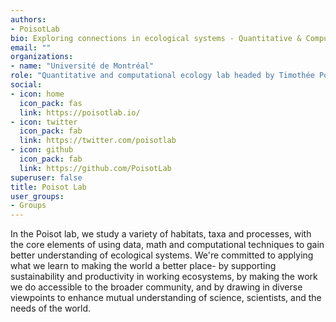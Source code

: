 ```yaml
---
authors:
- PoisotLab
bio: Exploring connections in ecological systems - Quantitative & Computational Ecology based at Université de Montréal
email: ""
organizations:
- name: "Université de Montréal"
role: "Quantitative and computational ecology lab headed by Timothée Poisot"
social:
- icon: home
  icon_pack: fas
  link: https://poisotlab.io/
- icon: twitter
  icon_pack: fab
  link: https://twitter.com/poisotlab
- icon: github
  icon_pack: fab
  link: https://github.com/PoisotLab
superuser: false
title: Poisot Lab
user_groups:
- Groups
---
```


In the Poisot lab, we study a variety of habitats, taxa and processes, with the core elements of using data, math and computational techniques to gain better understanding of ecological systems. We're committed to applying what we learn to making the world a better place- by supporting sustainability and productivity in working ecosystems, by making the work we do accessible to the broader community, and by drawing in diverse viewpoints to enhance mutual understanding of science, scientists, and the needs of the world.
